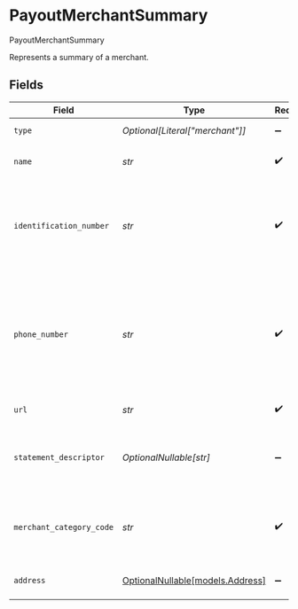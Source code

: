 # PayoutMerchantSummary

PayoutMerchantSummary

Represents a summary of a merchant.


## Fields

| Field                                                                                              | Type                                                                                               | Required                                                                                           | Description                                                                                        | Example                                                                                            |
| -------------------------------------------------------------------------------------------------- | -------------------------------------------------------------------------------------------------- | -------------------------------------------------------------------------------------------------- | -------------------------------------------------------------------------------------------------- | -------------------------------------------------------------------------------------------------- |
| `type`                                                                                             | *Optional[Literal["merchant"]]*                                                                    | :heavy_minus_sign:                                                                                 | Always `merchant`.                                                                                 | merchant                                                                                           |
| `name`                                                                                             | *str*                                                                                              | :heavy_check_mark:                                                                                 | The name of the merchant.                                                                          | Acme Inc                                                                                           |
| `identification_number`                                                                            | *str*                                                                                              | :heavy_check_mark:                                                                                 | Unique value which identifies a merchant for processing transactions, also known as a MID.         | 12345                                                                                              |
| `phone_number`                                                                                     | *str*                                                                                              | :heavy_check_mark:                                                                                 | The phone number for the merchant which should be formatted according to the E164 number standard. | +14155552671                                                                                       |
| `url`                                                                                              | *str*                                                                                              | :heavy_check_mark:                                                                                 | Merchant website URL.                                                                              | https://example.com                                                                                |
| `statement_descriptor`                                                                             | *OptionalNullable[str]*                                                                            | :heavy_minus_sign:                                                                                 | Value to explain charges or payments on bank statements.                                           | Winnings                                                                                           |
| `merchant_category_code`                                                                           | *str*                                                                                              | :heavy_check_mark:                                                                                 | Merchant classification for the type of goods or services it provides.                             | 123456                                                                                             |
| `address`                                                                                          | [OptionalNullable[models.Address]](../models/address.md)                                           | :heavy_minus_sign:                                                                                 | The address for the merchant.                                                                      |                                                                                                    |